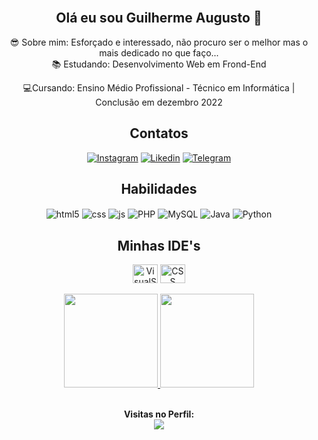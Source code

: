 <br>
<div align="center">
<h2>Olá eu sou Guilherme Augusto 👋​</h1>
😎 Sobre mim: Esforçado e interessado, não procuro ser o melhor mas o mais dedicado no que faço...
<br>
📚 Estudando: Desenvolvimento Web em Frond-End

💻​Cursando: Ensino Médio Profissional - Técnico em Informática | Conclusão em dezembro 2022


<div align="center">
<h2>Contatos</h2>
</div>
<a href="https://www.instagram.com/g.augusto_12/"><img alt="Instagram" src="https://img.shields.io/badge/Instagram-E4405F?style=for-the-badge&logo=instagram&logoColor=white"></a>
<a href="https://www.linkedin.com/in/guilhermeaugusto7/"><img alt="Likedin" src="https://img.shields.io/badge/LinkedIn-0077B5?style=for-the-badge&logo=linkedin&logoColor=white"></a>
<a href="https://t.me/+1pJiICSy7gtlYTYx"><img alt="Telegram" src="https://img.shields.io/badge/Telegram-2CA5E0?style=for-the-badge&logo=telegram&logoColor=white"></a>
<br>

<div align="center">
<h2>Habilidades</h2>
</div>
<div style="display: inline_block" align="center">
    <img align="center" alt="html5" src="https://img.shields.io/badge/HTML5-E34F26?style=for-the-badge&logo=html5&logoColor=white" />
    <img align="center" alt="css" src="https://img.shields.io/badge/CSS3-1572B6?style=for-the-badge&logo=css3&logoColor=white" />
    <img align="center" alt="js" src="https://img.shields.io/badge/JavaScript-F7DF1E?style=for-the-badge&logo=javascript&logoColor=black" />
    <img align="center" alt="PHP" src="https://img.shields.io/badge/PHP-777BB4?style=for-the-badge&logo=php&logoColor=white"> 
    <img align="center" alt="MySQL" src="https://img.shields.io/badge/MySQL-00000F?style=for-the-badge&logo=mysql&logoColor=white">
    <img align="center" alt="Java" src="https://img.shields.io/badge/Java-ED8B00?style=for-the-badge&logo=java&logoColor=white">
    <img align="center" alt="Python" src="https://img.shields.io/badge/Python-14354C?style=for-the-badge&logo=python&logoColor=white">
 
<div align="center">
<h2>Minhas IDE's</h2>
    <div style="display: inline_block" align="center">
    <img align="center" alt="VisualStudioCode" height="30" width="40" src="https://camo.githubusercontent.com/3913c59c7057f9c9a7f79d63c9753930e69790c8f90fbb375a78686e96165d29/68747470733a2f2f6564656e742e6769746875622e696f2f537570657254696e7949636f6e732f696d616765732f7376672f76697375616c73747564696f636f64652e737667"> 
    <img align="center" alt="CSS" height="30" width="40" src="https://camo.githubusercontent.com/2149a07e09a12ecfee1e97d8a8531ff3e477868266f0ff5c1c0348cd5306bd2c/68747470733a2f2f6564656e742e6769746875622e696f2f537570657254696e7949636f6e732f696d616765732f7376672f7375626c696d65746578742e737667">
</div><br>

<div align="center">
  <a href="https://github.com/carlosianrs">
    <img height="150em" src="https://github-readme-stats.vercel.app/api?username=euGusto7&count_private=true&include_all_commits=true&show_icons=true&theme=dark&hide_border=false&show_owner=true"/>
    <img height="150em" src="https://github-readme-stats.vercel.app/api/top-langs/?username=euGusto7&theme=dark&hide_border=false&&layout=compact"/>
  </a>
</div><br>





<p align="center"><b>Visitas no Perfil:</b><br>
<img align="center" src="https://profile-counter.glitch.me/euGusto7/count.svg"></p>
